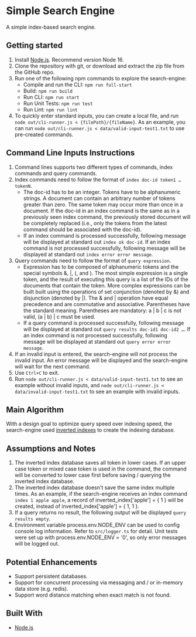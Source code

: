 # Simple Search Engine
A simple index-based search engine.

## Getting started
1. Install [Node.js](https://nodejs.org/en/). Recommend version Node 16.
2. Clone the repository with git, or download and extract the zip file from the GitHub repo.
3. Run one of the following npm commands to explore the search-engine:
    - Compile and run the CLI: `npm run full-start`
    - Build: `npm run build`
    - Run CLI: `npm run start`
    - Run Unit Tests: `npm run test`
    - Run Lint: `npm run lint`
4. To quickly enter standard inputs, you can create a local file, and run `node out/cli-runner.js < {filePath}/{fileName}`. As an example, you can run `node out/cli-runner.js < data/valid-input-test1.txt` to use pre-created commands.

## Command Line Inputs Instructions
1. Command lines supports two different types of commands, index commands and query commands.
2. Index commands need to follow the format of `index doc-id token1 … tokenN`. 
    - The doc-id has to be an integer. Tokens have to be alphanumeric strings. A document can contain an arbitrary number of tokens greater than zero. The same token may occur more than once in a document. If the doc-id in an index command is the same as in a previously seen index command, the previously stored document will be completely replaced (i.e., only the tokens from the latest command should be associated with the doc-id).
    - If an index command is processed successfully, following message will be displayed at standard out `index ok doc-id`. If an index command is not processed successfully, following message will be displayed at standard out `index error error message`.
3. Query commands need to follow the format of `query expression`. 
    - Expression has to be composed of alphanumeric tokens and the special symbols &, |, (, and ). The most simple expression is a single token, and the result of executing this query is a list of the IDs of the documents that contain the token. More complex expressions can be built built using the operations of set conjunction (denoted by &) and disjunction (denoted by |). The & and | operation have equal precedence and are commutative and associative. Parentheses have the standard meaning. Parentheses are mandatory: a | b | c is not valid, (a | b) | c must be used.
    - If a query command is processed successfully, following message will be displayed at standard out `query results doc-id1 doc-id2 …`. If an index command is not processed successfully, following message will be displayed at standard out `query error error message`.
4. If an invalid input is entered, the search-engine will not process the invalid input. An error message will be displayed and the search-engine will wait for the next command.
5. Use `Ctrl+C` to exit.
6. Run `node out/cli-runner.js < data/valid-input-test1.txt` to see an example without invalid inputs, and `node out/cli-runner.js < data/invalid-input-test1.txt` to see an example with invalid inputs.

## Main Algorithm
With a design goal to optimize query speed over indexing speed, the search-engine used [inverted indexes](https://en.wikipedia.org/wiki/Inverted_index#:~:text=In%20computer%20science%2C%20an%20inverted,index%2C%20which%20maps%20from%20documents) to create the indexing database.

## Assumptions and Notes
1. The inverted index database saves all token in lower cases. If an upper case token or mixed case token is used in the command, the command will be converted to lower case first before saving / querying the inverted index database.
2. The inverted index database doesn't save the same index multiple times. As an example, if the search-engine receives an index command `index 1 apple apple`, a record of inverted_index['apple'] = { 1 } will be created, instead of inverted_index['apple'] = { 1, 1 }.
3. If a query returns no result, the following output will be displayed `query results empty`.
4. Environment variable process.env.NODE_ENV can be used to config console log information. Refer to `src/logger.ts` for detail. Unit tests were set up with process.env.NODE_ENV = '0', so only error messages will be logged out.

## Potential Enhancements
- Support persistent databases.
- Support for concurrent processing via messaging and / or in-memory data store (e.g. redis).
- Support word distance matching when exact match is not found.

## Built With
- [Node.js](https://nodejs.org/en/)